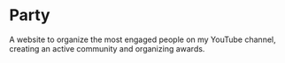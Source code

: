 # Party
A website to organize the most engaged people on my YouTube channel, creating an active community and organizing awards.
